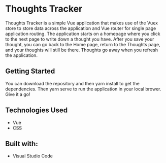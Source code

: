 # Thoughts Tracker

Thoughts Tracker is a simple Vue application that makes use of the Vuex store to store data across the application and Vue router for single page application routing. The application starts on a homepage where you click to the next page to write down a thought you have. After you save your thought, you can go back to the Home page, return to the Thoughts page, and your thoughts will still be there. Thoughts go away when you refresh the application. 

## Getting Started

You can download the repository and then yarn install to get the dependencies. Then yarn serve to run the application in your local brower. Give it a go!

## Technologies Used

* Vue
* CSS

## Built with:

* Visual Studio Code



